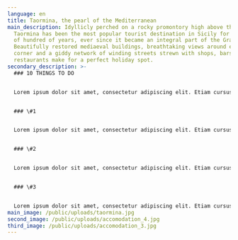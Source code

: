 ```yaml
---
language: en
title: Taormina, the pearl of the Mediterranean
main_description: Idyllicly perched on a rocky promontory high above the sea,
  Taormina has been the most popular tourist destination in Sicily for a couple
  of hundred of years, ever since it became an integral part of the Grand Tour.
  Beautifully restored mediaeval buildings, breathtaking views around every
  corner and a giddy network of winding streets strewn with shops, bars and
  restaurants make for a perfect holiday spot.
secondary_description: >-
  ### 10 THINGS TO DO


  Lorem ipsum dolor sit amet, consectetur adipiscing elit. Etiam cursus finibus augue, nec egestas ante. Nullam fringilla in elit sed posuere. Quisque gravida elit in felis consequat, ac dapibus felis maximus.


  ### \#1


  Lorem ipsum dolor sit amet, consectetur adipiscing elit. Etiam cursus finibus augue, nec egestas ante. Nullam fringilla in elit sed posuere. Quisque gravida elit in felis consequat, ac dapibus felis maximus.


  ### \#2


  Lorem ipsum dolor sit amet, consectetur adipiscing elit. Etiam cursus finibus augue, nec egestas ante. Nullam fringilla in elit sed posuere. Quisque gravida elit in felis consequat, ac dapibus felis maximus.


  ### \#3


  Lorem ipsum dolor sit amet, consectetur adipiscing elit. Etiam cursus finibus augue, nec egestas ante. Nullam fringilla in elit sed posuere. Quisque gravida elit in felis consequat, ac dapibus felis maximus.
main_image: /public/uploads/taormina.jpg
second_image: /public/uploads/accomodation_4.jpg
third_image: /public/uploads/accomodation_3.jpg
---
```

